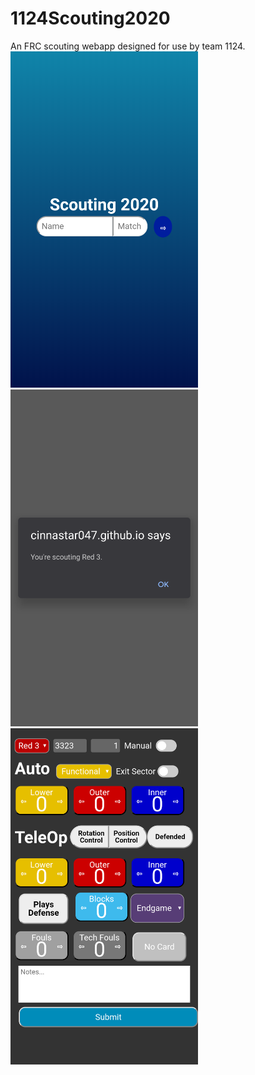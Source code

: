 # 1124Scouting2020
An FRC scouting webapp designed for use by team 1124.
<br>
<img src="https://github.com/Cinnastar047/1124Scouting2020/blob/master/Screenshots/Screenshot_20200306-213739.png" width="300px"/>
<img src="https://github.com/Cinnastar047/1124Scouting2020/blob/master/Screenshots/Screenshot_20200306-213836.png" width="300px"/>
<img src="https://github.com/Cinnastar047/1124Scouting2020/blob/master/Screenshots/Screenshot_20200306-213840.png" width="300px"/>
